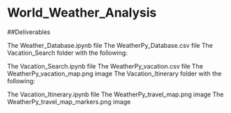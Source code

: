 # World_Weather_Analysis
##Deliverables

The Weather_Database.ipynb file
The WeatherPy_Database.csv file
The Vacation_Search folder with the following:

The Vacation_Search.ipynb file
The WeatherPy_vacation.csv file
The WeatherPy_vacation_map.png image
The Vacation_Itinerary folder with the following:

The Vacation_Itinerary.ipynb file
The WeatherPy_travel_map.png image
The WeatherPy_travel_map_markers.png image
